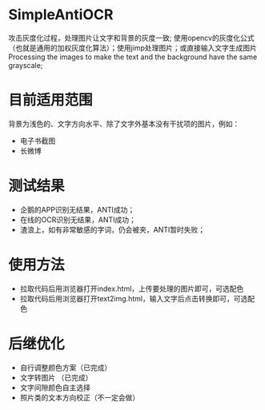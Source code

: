 # SimpleAntiOCR
攻击灰度化过程，处理图片让文字和背景的灰度一致; 使用opencv的灰度化公式（也就是通用的加权灰度化算法）；使用jimp处理图片；或直接输入文字生成图片
Processing the images to make the text and the background have the same grayscale;

# 目前适用范围
背景为浅色的、文字方向水平、除了文字外基本没有干扰项的图片，例如：
+ 电子书截图
+ 长微博

# 测试结果
+ 企鹅的APP识别无结果，ANTI成功；
+ 在线的OCR识别无结果，ANTI成功；
+ 渣浪上，如有非常敏感的字词，仍会被夹，ANTI暂时失败；

# 使用方法
+ 拉取代码后用浏览器打开index.html，上传要处理的图片即可，可选配色
+ 拉取代码后用浏览器打开text2img.html，输入文字后点击转换即可，可选配色

# 后继优化
+ 自行调整颜色方案（已完成）
+ 文字转图片 （已完成）
+ 文字间隙颜色自主选择
+ 照片类的文本方向校正（不一定会做）
